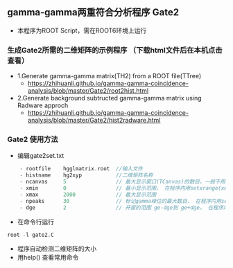 

## gamma-gamma两重符合分析程序 Gate2
- 本程序为ROOT Script，需在ROOT6环境上运行

### 生成Gate2所需的二维矩阵的示例程序 （下载html文件后在本机点击查看）
- 1.Generate gamma-gamma matrix(TH2) from a ROOT file(TTree)
    - <https://zhihuanli.github.io/gamma-gamma-coincidence-analysis/blob/master/Gate2/root2hist.html>
- 2.Generate background subtructed gamma-gamma matrix using Radware approch
    - <https://zhihuanli.github.io/gamma-gamma-coincidence-analysis/blob/master/Gate2/hist2radware.html>

### Gate2 使用方法
- 编辑gate2set.txt
```cpp
    - rootfile    hgglmatrix.root  //输入文件
    - histname    hg2xyp           //二维矩阵名称
    - ncanvas     5                // 最大显示窗口(TCanvas)的数目，一般不用修改， 在程序内用setncanvas(ncanvas)修改
    - xmin        0                // 最小显示范围， 在程序内用setxrange(xmin,xmax)修改
    - xmax        2000             // 最大显示范围
    - npeaks      30               // 标记gamma峰位的最大数目， 在程序内用setnpeaks(npeaks)修改
    - dge         2                // 开窗的范围 ge-dge到 ge+dge， 在程序内用setpeakwidth(npeaks)修改
```
- 在命令行运行
```cpp
root -l gate2.C
```
- 程序自动检测二维矩阵的大小
- 用help() 查看常用命令

